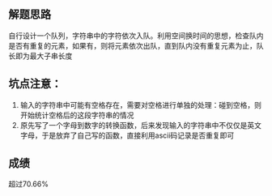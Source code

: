 ## 解题思路
自行设计一个队列，字符串中的字符依次入队。利用空间换时间的思想，检查队内是否有重复的元素，如果有，则将元素依次出队，直到队内没有重复元素为止，队长即为最大子串长度
## 坑点注意：
1. 输入的字符串中可能有空格存在，需要对空格进行单独的处理：碰到空格，则开始统计空格后的这段字符串的情况
2. 原先写了一个字母到数字的转换函数，后来发现输入的字符串中不仅仅是英文字母，于是放弃了自己写的函数，直接利用ascii码记录是否重复即可
## 成绩
超过70.66%